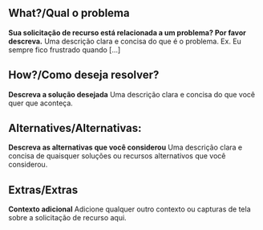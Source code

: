 ## What?/Qual o problema
**Sua solicitação de recurso está relacionada a um problema? Por favor descreva.**
Uma descrição clara e concisa do que é o problema. Ex. Eu sempre fico frustrado quando [...]

## How?/Como deseja resolver?
**Descreva a solução desejada**
Uma descrição clara e concisa do que você quer que aconteça.

## Alternatives/Alternativas:
**Descreva as alternativas que você considerou**
Uma descrição clara e concisa de quaisquer soluções ou recursos alternativos que você considerou.

## Extras/Extras
**Contexto adicional**
Adicione qualquer outro contexto ou capturas de tela sobre a solicitação de recurso aqui.
